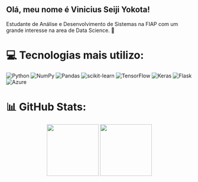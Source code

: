 ## Olá, meu nome é Vinicius Seiji Yokota!

Estudante de Análise e Desenvolvimento de Sistemas na FIAP com um grande interesse na area de Data Science. 🧪

# 💻 Tecnologias mais utilizo:
![Python](https://img.shields.io/badge/python-3670A0?style=for-the-badge&logo=python&logoColor=ffdd54) ![NumPy](https://img.shields.io/badge/numpy-%23013243.svg?style=for-the-badge&logo=numpy&logoColor=white) ![Pandas](https://img.shields.io/badge/pandas-%23150458.svg?style=for-the-badge&logo=pandas&logoColor=white) ![scikit-learn](https://img.shields.io/badge/scikit--learn-%23F7931E.svg?style=for-the-badge&logo=scikit-learn&logoColor=white) ![TensorFlow](https://img.shields.io/badge/TensorFlow-%23FF6F00.svg?style=for-the-badge&logo=TensorFlow&logoColor=white) ![Keras](https://img.shields.io/badge/Keras-%23D00000.svg?style=for-the-badge&logo=Keras&logoColor=white) ![Flask](https://img.shields.io/badge/flask-%23000.svg?style=for-the-badge&logo=flask&logoColor=white) ![Azure](https://img.shields.io/badge/azure-%230072C6.svg?style=for-the-badge&logo=azure-devops&logoColor=white)

# 📊 GitHub Stats:
<p align="left">
    <div align="center">
     <img height="140em" src="https://github-readme-stats.vercel.app/api?username=vSeiji&theme=tokyonight&hide_border=false&include_all_commits=false&count_private=false"/>
     <img height="140em" src="https://github-readme-stats.vercel.app/api/top-langs/?username=vSeiji&theme=tokyonight&hide_border=false&include_all_commits=false&count_private=false&layout=compact"/>
    </div>
</p>
<!-- Proudly created with GPRM ( https://gprm.itsvg.in ) -->
